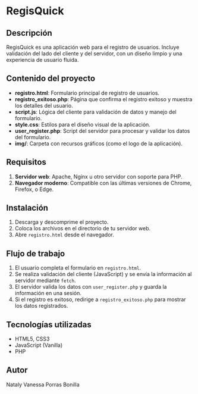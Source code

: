 # RegisQuick

## Descripción
RegisQuick es una aplicación web para el registro de usuarios. Incluye validación del lado del cliente y del servidor, con un diseño limpio y una experiencia de usuario fluida.

## Contenido del proyecto

- **registro.html**: Formulario principal de registro de usuarios.
- **registro_exitoso.php**: Página que confirma el registro exitoso y muestra los detalles del usuario.
- **script.js**: Lógica del cliente para validación de datos y manejo del formulario.
- **style.css**: Estilos para el diseño visual de la aplicación.
- **user_register.php**: Script del servidor para procesar y validar los datos del formulario.
- **img/**: Carpeta con recursos gráficos (como el logo de la aplicación).

## Requisitos

1. **Servidor web**: Apache, Nginx u otro servidor con soporte para PHP.
2. **Navegador moderno**: Compatible con las últimas versiones de Chrome, Firefox, o Edge.

## Instalación

1. Descarga y descomprime el proyecto.
2. Coloca los archivos en el directorio de tu servidor web.
3. Abre `registro.html` desde el navegador.

## Flujo de trabajo

1. El usuario completa el formulario en `registro.html`.
2. Se realiza validación del cliente (JavaScript) y se envía la información al servidor mediante `fetch`.
3. El servidor valida los datos con `user_register.php` y guarda la información en una sesión.
4. Si el registro es exitoso, redirige a `registro_exitoso.php` para mostrar los datos registrados.

## Tecnologías utilizadas

- HTML5, CSS3
- JavaScript (Vanilla)
- PHP

## Autor
Nataly Vanessa Porras Bonilla
